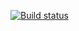 [![Build status](https://ci.appveyor.com/api/projects/status/w6504ci5856v38g0?svg=true)](https://ci.appveyor.com/project/zlobryak/selenium)
